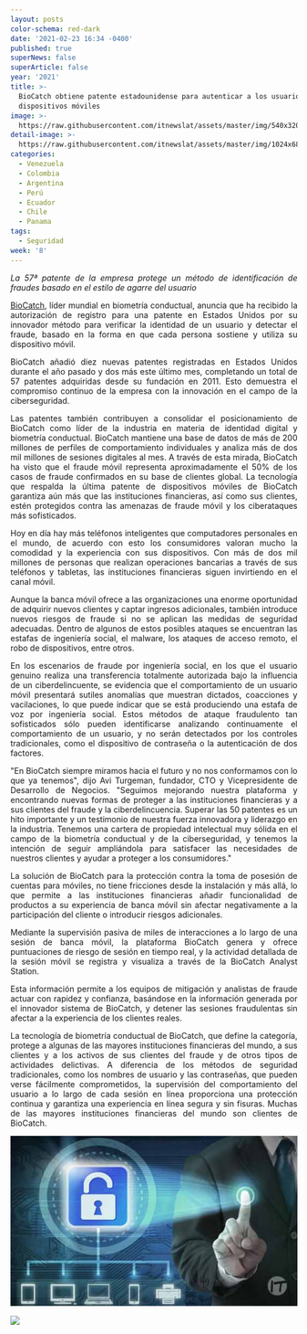 ```yaml
---
layout: posts
color-schema: red-dark
date: '2021-02-23 16:34 -0400'
published: true
superNews: false
superArticle: false
year: '2021'
title: >-
  BioCatch obtiene patente estadounidense para autenticar a los usuarios de
  dispositivos móviles
image: >-
  https://raw.githubusercontent.com/itnewslat/assets/master/img/540x320/Biometrica-p.jpg
detail-image: >-
  https://raw.githubusercontent.com/itnewslat/assets/master/img/1024x680/Biometrica-g.jpg
categories:
  - Venezuela
  - Colombia
  - Argentina
  - Perú
  - Ecuador
  - Chile
  - Panama
tags:
  - Seguridad
week: '8'
---
```

<p style="text-align: justify;"><em>La 57ª patente de la empresa protege un método de identificación de fraudes basado en el estilo de agarre del usuario</em></p>
<p style="text-align: justify;"><a href="http://www.biocatch.com/">BioCatch</a>, líder mundial en biometría conductual, anuncia que ha recibido la autorización de registro para una patente en Estados Unidos por su innovador método para verificar la identidad de un usuario y detectar el fraude, basado en la forma en que cada persona sostiene y utiliza su dispositivo móvil.</p>
<p style="text-align: justify;">BioCatch añadió diez nuevas patentes registradas en Estados Unidos durante el año pasado y dos más este último mes, completando un total de 57 patentes adquiridas desde su fundación en 2011. Esto demuestra el compromiso continuo de la empresa con la innovación en el campo de la ciberseguridad.</p>
<p style="text-align: justify;">Las patentes también contribuyen a consolidar el posicionamiento de BioCatch como líder de la industria en materia de identidad digital y biometría conductual. BioCatch mantiene una base de datos de más de 200 millones de perfiles de comportamiento individuales y analiza más de dos mil millones de sesiones digitales al mes. A través de esta mirada, BioCatch ha visto que el fraude móvil representa aproximadamente el 50% de los casos de fraude confirmados en su base de clientes global. La tecnología que respalda la última patente de dispositivos móviles de BioCatch garantiza aún más que las instituciones financieras, así como sus clientes, estén protegidos contra las amenazas de fraude móvil y los ciberataques más sofisticados.</p>
<p style="text-align: justify;">Hoy en día hay más teléfonos inteligentes que computadores personales en el mundo, de acuerdo con esto los consumidores valoran mucho la comodidad y la experiencia con sus dispositivos. Con más de dos mil millones de personas que realizan operaciones bancarias a través de sus teléfonos y tabletas, las instituciones financieras siguen invirtiendo en el canal móvil.</p>
<p style="text-align: justify;">Aunque la banca móvil ofrece a las organizaciones una enorme oportunidad de adquirir nuevos clientes y captar ingresos adicionales, también introduce nuevos riesgos de fraude si no se aplican las medidas de seguridad adecuadas. Dentro de algunos de estos posibles ataques se encuentran las estafas de ingeniería social, el malware, los ataques de acceso remoto, el robo de dispositivos, entre otros.</p>
<p style="text-align: justify;">En los escenarios de fraude por ingeniería social, en los que el usuario genuino realiza una transferencia totalmente autorizada bajo la influencia de un ciberdelincuente, se evidencia que el comportamiento de un usuario móvil presentará sutiles anomalías que muestran dictados, coacciones y vacilaciones, lo que puede indicar que se está produciendo una estafa de voz por ingeniería social. Estos métodos de ataque fraudulento tan sofisticados sólo pueden identificarse analizando continuamente el comportamiento de un usuario, y no serán detectados por los controles tradicionales, como el dispositivo de contraseña o la autenticación de dos factores.</p>
<p style="text-align: justify;">"En BioCatch siempre miramos hacia el futuro y no nos conformamos con lo que ya tenemos", dijo Avi Turgeman, fundador, CTO y Vicepresidente de Desarrollo de Negocios. "Seguimos mejorando nuestra plataforma y encontrando nuevas formas de proteger a las instituciones financieras y a sus clientes del fraude y la ciberdelincuencia. Superar las 50 patentes es un hito importante y un testimonio de nuestra fuerza innovadora y liderazgo en la industria. Tenemos una cartera de propiedad intelectual muy sólida en el campo de la biometría conductual y de la ciberseguridad, y tenemos la intención de seguir ampliándola para satisfacer las necesidades de nuestros clientes y ayudar a proteger a los consumidores."</p>
<p style="text-align: justify;">La solución de BioCatch para la protección contra la toma de posesión de cuentas para móviles, no tiene fricciones desde la instalación y más allá, lo que permite a las instituciones financieras añadir funcionalidad de productos a su experiencia de banca móvil sin afectar negativamente a la participación del cliente o introducir riesgos adicionales.</p>
<p style="text-align: justify;">Mediante la supervisión pasiva de miles de interacciones a lo largo de una sesión de banca móvil, la plataforma BioCatch genera y ofrece puntuaciones de riesgo de sesión en tiempo real, y la actividad detallada de la sesión móvil se registra y visualiza a través de la BioCatch Analyst Station.</p>
<p style="text-align: justify;">Esta información permite a los equipos de mitigación y analistas de fraude actuar con rapidez y confianza, basándose en la información generada por el innovador sistema de BioCatch, y detener las sesiones fraudulentas sin afectar a la experiencia de los clientes reales.</p>
<p style="text-align: justify;">La tecnología de biometría conductual de BioCatch, que define la categoría, protege a algunas de las mayores instituciones financieras del mundo, a sus clientes y a los activos de sus clientes del fraude y de otros tipos de actividades delictivas. A diferencia de los métodos de seguridad tradicionales, como los nombres de usuario y las contraseñas, que pueden verse fácilmente comprometidos, la supervisión del comportamiento del usuario a lo largo de cada sesión en línea proporciona una protección continua y garantiza una experiencia en línea segura y sin fisuras. Muchas de las mayores instituciones financieras del mundo son clientes de BioCatch.</p>

![](https://raw.githubusercontent.com/itnewslat/assets/master/img/540x320/Biometrica-p.jpg)

<img src="https://tracker.metricool.com/c3po.jpg?hash=56f88a41e39ab42c063cc51676587a04"/>